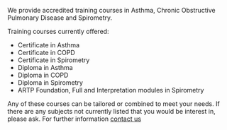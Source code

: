 We  provide accredited training courses in Asthma, Chronic Obstructive Pulmonary Disease and Spirometry.

Training courses currently offered:

* Certificate in Asthma
* Certificate in COPD
* Certificate in Spirometry
* Diploma in Asthma
* Diploma in COPD
* Diploma in Spirometry
* ARTP Foundation, Full and Interpretation modules in Spirometry


Any of these courses can be tailored or combined to meet your needs. If there are any subjects not currently listed that you would be interest in, please ask. For further information [contact us](/about-us/contact-us)
